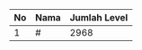 | No | Nama            | Jumlah Level |
|----|-----------------|--------------|
| 1  | #    |    2968        |

